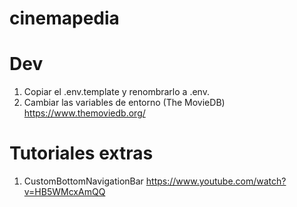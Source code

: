 # cinemapedia

# Dev

1. Copiar el .env.template y renombrarlo a .env.
2. Cambiar las variables de entorno (The MovieDB)
   https://www.themoviedb.org/

# Tutoriales extras

1. CustomBottomNavigationBar
   https://www.youtube.com/watch?v=HB5WMcxAmQQ
